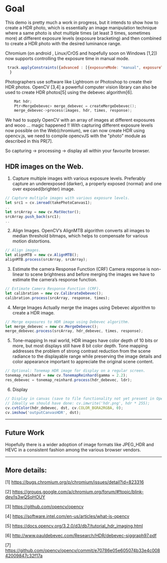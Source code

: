 # Goal

This demo is pretty much a work in progress, but it intends to show how to create a HDR photo, which is essentially an image manipulation technique where a same photo is shot multiple times (at least 3
times, sometimes more) at different exposure levels (exposure bracketing) and
then combined to create a HDR photo with the desired luminance range.

Chromium (on android , Linux/CrOS and  hopefully soon on Windows [1,2]) now supports controlling 
the exposure time in manual mode.

```javascript
 track.applyConstraints({advanced : [{exposureMode: "manual", exposureTime: 10}]});
  }
```

Photographers use software like Lightroom or Photoshop to create their HDR photos.
OpenCV [3,4] a powerful computer vision library can also be used to create HDR
photos[5] using the debevec algorithm[6].

```cpp
    Mat hdr;
    Ptr<MergeDebevec> merge_debevec = createMergeDebevec();
    merge_debevec->process(images, hdr, times, response);

```

We had to supply OpenCV with an array of images at different exposures and 
wooo ... magic happened !!
With capturing different exposure levels now possible on the Web(chromium), we 
can now create HDR using opencv.js, we need to compile opencvJS with the "photo" module as described in this PR[7].

So capturing -> processing -> display all within your favourite browser.



## HDR images on the Web.

1. Capture multiple images with various exposure levels.
Preferably capture an underexposed (darker), a properly exposed (normal) and one over exposed(brighter) image.

```javascript
// Capture multiple images with various exposure levels.
let src1 = cv.imread(takePhotoCanvas1);
..
let srcArray = new cv.MatVector();
srcArray.push_back(src1);
..
``` 

2. Align Images.
OpenCV’s AlignMTB algorithm converts all images to median threshold bitmaps, which helps to compensate for various motion distortions.

```javascript
// Align images. 
let alignMTB = new cv.AlignMTB();
alignMTB.process(srcArray, srcArray);
``` 

3. Estimate the camera Response Function (CRF)
Camera response is non-linear to scene brightness and before merging the images we have to estimate the camera’s response function.

```javascript
// Estimate Camera Response Function (CRF).
let calibration = new cv.CalibrateDebevec();
calibration.process(srcArray, response, times);
``` 


4. Merge Images
Actually merge the images using Debevec algorithm to create a HDR image.

```javascript
// Merge exposures to HDR image using Debevec algorithm.
let merge_debevec = new cv.MergeDebevec();
merge_debevec.process(srcArray, hdr_debevec, times, response);
``` 

5. Tone-mapping
In real world, HDR images have color depth of 10 bits or more, but most displays still have 8 bit color depth. Tone mapping addresses the problem of strong contrast reduction from the scene radiance to the displayable range while preserving the image details and color appearance important to appreciate the original scene content.

```javascript
// Optional: Tonemap HDR image for display on a regular screen.
tonemap_reinhard = new cv.TonemapReinhard(gamma = 2.2);
res_debevec = tonemap_reinhard.process(hdr_debevec, ldr);
``` 

6. Display

```javascript
// Display in canvas (save to file functionality not yet present in OpenCV.js).
// Ideally we should have done: cv.imwrite('hdr.png', hdr * 255);
cv.cvtColor(hdr_debevec, dst, cv.COLOR_BGRA2RGBA, 0);
cv.imshow('outputCanvasHDR', dst);
``` 


--- 
## Future Work

Hopefully there is a wider adoption of image formats like JPEG_HDR and HEVC in a consistent fashion among the various browser vendors. 


---

## More details:

[1] https://bugs.chromium.org/p/chromium/issues/detail?id=823316

[2] https://groups.google.com/a/chromium.org/forum/#!topic/blink-dev/ls3wQSoHOUY

[3] https://github.com/opencv/opencv

[4] https://software.intel.com/en-us/articles/what-is-opencv

[5] https://docs.opencv.org/3.2.0/d3/db7/tutorial_hdr_imaging.html

[6] http://www.pauldebevec.com/Research/HDR/debevec-siggraph97.pdf

[7] https://github.com/opencv/opencv/commit/e70786e05e605074b33e4c00842009847c32f17a
